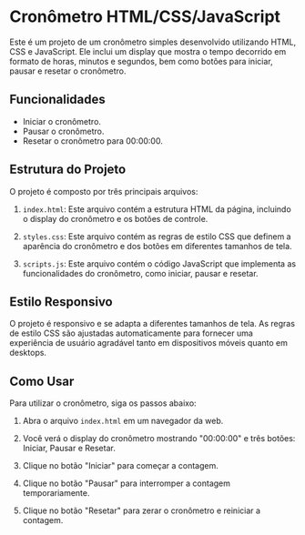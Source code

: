# Cronômetro HTML/CSS/JavaScript

Este é um projeto de um cronômetro simples desenvolvido utilizando HTML, CSS e JavaScript. Ele inclui um display que mostra o tempo decorrido em formato de horas, minutos e segundos, bem como botões para iniciar, pausar e resetar o cronômetro.

## Funcionalidades

- Iniciar o cronômetro.
- Pausar o cronômetro.
- Resetar o cronômetro para 00:00:00.

## Estrutura do Projeto

O projeto é composto por três principais arquivos:

1. `index.html`: Este arquivo contém a estrutura HTML da página, incluindo o display do cronômetro e os botões de controle.

2. `styles.css`: Este arquivo contém as regras de estilo CSS que definem a aparência do cronômetro e dos botões em diferentes tamanhos de tela.

3. `scripts.js`: Este arquivo contém o código JavaScript que implementa as funcionalidades do cronômetro, como iniciar, pausar e resetar.

## Estilo Responsivo

O projeto é responsivo e se adapta a diferentes tamanhos de tela. As regras de estilo CSS são ajustadas automaticamente para fornecer uma experiência de usuário agradável tanto em dispositivos móveis quanto em desktops.

## Como Usar

Para utilizar o cronômetro, siga os passos abaixo:

1. Abra o arquivo `index.html` em um navegador da web.

2. Você verá o display do cronômetro mostrando "00:00:00" e três botões: Iniciar, Pausar e Resetar.

3. Clique no botão "Iniciar" para começar a contagem.

4. Clique no botão "Pausar" para interromper a contagem temporariamente.

5. Clique no botão "Resetar" para zerar o cronômetro e reiniciar a contagem.
